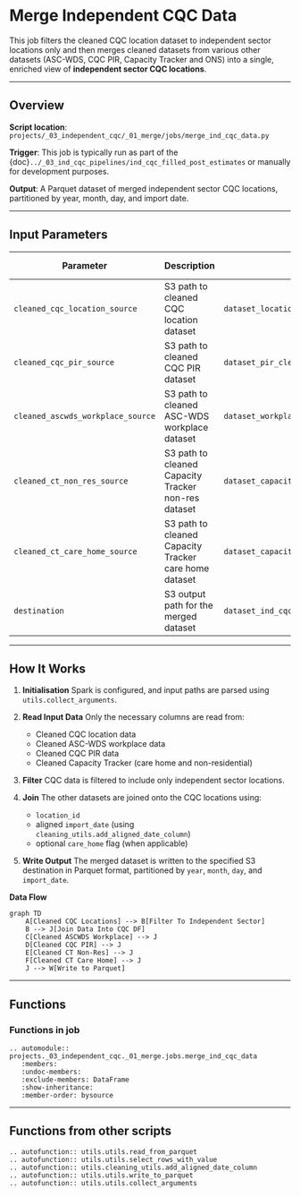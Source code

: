 # Merge Independent CQC Data

This job filters the cleaned CQC location dataset to independent sector locations only and then merges cleaned datasets from various other datasets (ASC-WDS, CQC PIR, Capacity Tracker and ONS) into a single, enriched view of **independent sector CQC locations**.

---

## Overview

**Script location**:
`projects/_03_independent_cqc/_01_merge/jobs/merge_ind_cqc_data.py`

**Trigger**:
This job is typically run as part of the {doc}`../_03_ind_cqc_pipelines/ind_cqc_filled_post_estimates` or manually for development purposes.

**Output**:
A Parquet dataset of merged independent sector CQC locations, partitioned by year, month, day, and import date.

---

## Input Parameters

| Parameter | Description | Athena name | Job documentation |
|---|---|---|---|
| `cleaned_cqc_location_source` | S3 path to cleaned CQC location dataset | `dataset_locations_api_cleaned` | TODO |
| `cleaned_cqc_pir_source` | S3 path to cleaned CQC PIR dataset | `dataset_pir_cleaned` | TODO |
| `cleaned_ascwds_workplace_source` | S3 path to cleaned ASC-WDS workplace dataset | `dataset_workplace_cleaned` | TODO |
| `cleaned_ct_non_res_source` | S3 path to cleaned Capacity Tracker non-res dataset | `dataset_capacity_tracker_non_residential_cleaned` | TODO |
| `cleaned_ct_care_home_source` | S3 path to cleaned Capacity Tracker care home dataset | `dataset_capacity_tracker_care_home_cleaned` | TODO |
| `destination`                   | S3 output path for the merged dataset | `dataset_ind_cqc_merged_data` | |

---

## How It Works

1. **Initialisation**
   Spark is configured, and input paths are parsed using `utils.collect_arguments`.

2. **Read Input Data**
   Only the necessary columns are read from:
   - Cleaned CQC location data
   - Cleaned ASC-WDS workplace data
   - Cleaned CQC PIR data
   - Cleaned Capacity Tracker (care home and non-residential)

3. **Filter**
   CQC data is filtered to include only independent sector locations.

4. **Join**
   The other datasets are joined onto the CQC locations using:
   - `location_id`
   - aligned `import_date` (using `cleaning_utils.add_aligned_date_column`)
   - optional `care_home` flag (when applicable)

5. **Write Output**
   The merged dataset is written to the specified S3 destination in Parquet format, partitioned by `year`, `month`, `day`, and `import_date`.


**Data Flow**

```{mermaid}
graph TD
    A[Cleaned CQC Locations] --> B[Filter To Independent Sector]
    B --> J[Join Data Into CQC DF]
    C[Cleaned ASCWDS Workplace] --> J
    D[Cleaned CQC PIR] --> J
    E[Cleaned CT Non-Res] --> J
    F[Cleaned CT Care Home] --> J
    J --> W[Write to Parquet]
```

---

## Functions

### Functions in job

```{eval-rst}
.. automodule:: projects._03_independent_cqc._01_merge.jobs.merge_ind_cqc_data
   :members:
   :undoc-members:
   :exclude-members: DataFrame
   :show-inheritance:
   :member-order: bysource
```

---

## Functions from other scripts

```{eval-rst}
.. autofunction:: utils.utils.read_from_parquet
.. autofunction:: utils.utils.select_rows_with_value
.. autofunction:: utils.cleaning_utils.add_aligned_date_column
.. autofunction:: utils.utils.write_to_parquet
.. autofunction:: utils.utils.collect_arguments
```
